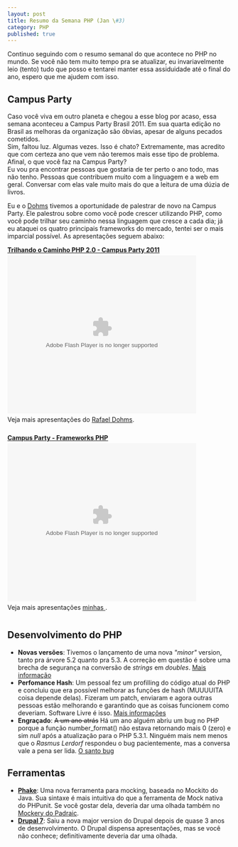 ```yaml
---
layout: post
title: Resumo da Semana PHP (Jan \#3)
category: PHP
published: true
---
```


Continuo seguindo com o resumo semanal do que acontece no PHP no mundo.
Se você não tem muito tempo pra se atualizar, eu invariavelmente leio
(tento) tudo que posso e tentarei manter essa assiduidade até o final do
ano, espero que me ajudem com isso.

## Campus Party

Caso você viva em outro planeta e chegou a esse blog por acaso, essa
semana aconteceu a Campus Party Brasil 2011. Em sua quarta edição no
Brasil as melhoras da organização são óbvias, apesar de alguns pecados
cometidos.\
Sim, faltou luz. Algumas vezes. Isso é chato? Extremamente, mas acredito
que com certeza ano que vem não teremos mais esse tipo de problema.\
Afinal, o que você faz na Campus Party?\
Eu vou pra encontrar pessoas que gostaria de ter perto o ano todo, mas
não tenho. Pessoas que contribuem muito com a linguagem e a web em
geral. Conversar com elas vale muito mais do que a leitura de uma dúzia
de livros.

Eu e o [Dohms](http://www.rafaeldohms.com.br) tivemos a oportunidade de
palestrar de novo na Campus Party. Ele palestrou sobre como você pode
crescer utilizando PHP, como você pode trilhar seu caminho nessa
linguagem que cresce a cada dia; já eu ataquei os quatro principais
frameworks do mercado, tentei ser o mais imparcial possível. As
apresentações seguem abaixo:

<div style="width:425px" id="__ss_6619692">
<strong style="display:block;margin:12px 0 4px"><a href="http://www.slideshare.net/rdohms/trilhando-o-caminho-php-20-campus-party-2011" title="Trilhando o Caminho PHP 2.0 - Campus Party 2011">Trilhando
o Caminho PHP 2.0 - Campus Party
2011</a></strong><object id="__sse6619692" width="425" height="355"><param name="movie" value="http://static.slidesharecdn.com/swf/ssplayer2.swf?doc=trilhando-2-0-cparty-110118193031-phpapp02&rel=0&stripped_title=trilhando-o-caminho-php-20-campus-party-2011&userName=rdohms" /><param name="allowFullScreen" value="true"/><param name="allowScriptAccess" value="always"/><embed name="__sse6619692" src="http://static.slidesharecdn.com/swf/ssplayer2.swf?doc=trilhando-2-0-cparty-110118193031-phpapp02&rel=0&stripped_title=trilhando-o-caminho-php-20-campus-party-2011&userName=rdohms" type="application/x-shockwave-flash" allowscriptaccess="always" allowfullscreen="true" width="425" height="355"></embed></object>

<div style="padding:5px 0 12px">
Veja mais apresentações do
<a href="http://www.slideshare.net/rdohms">Rafael Dohms</a>.

</div>
</div>
<div style="width:425px" id="__ss_6643165">
<strong style="display:block;margin:12px 0 4px"><a href="http://www.slideshare.net/augustopascutti/campus-party-frameworks-php" title="Campus Party - Frameworks PHP">Campus
Party - Frameworks
PHP</a></strong><object id="__sse6643165" width="425" height="355"><param name="movie" value="http://static.slidesharecdn.com/swf/ssplayer2.swf?doc=frameworks-110120123318-phpapp01&rel=0&stripped_title=campus-party-frameworks-php&userName=augustopascutti" /><param name="allowFullScreen" value="true"/><param name="allowScriptAccess" value="always"/><embed name="__sse6643165" src="http://static.slidesharecdn.com/swf/ssplayer2.swf?doc=frameworks-110120123318-phpapp01&rel=0&stripped_title=campus-party-frameworks-php&userName=augustopascutti" type="application/x-shockwave-flash" allowscriptaccess="always" allowfullscreen="true" width="425" height="355"></embed></object>

<div style="padding:5px 0 12px">
Veja mais apresentações
<a href="http://www.slideshare.net/augustopascutti">minhas </a>.

</div>
</div>

## Desenvolvimento do PHP

-   **Novas versões**: Tivemos o lançamento de uma nova *"minor"*
    version, tanto pra árvore 5.2 quanto pra 5.3. A correção em questão
    é sobre uma brecha de segurança na conversão de *strings* em
    *doubles*. [Mais
    informação](http://www.php.net/archive/2011.php#id2011-01-06-1)
-   **Perfomance Hash**: Um pessoal fez um profilling do código atual do
    PHP e concluiu que era possível melhorar as funções de hash
    (MUUUUITA coisa depende delas). Fizeram um patch, enviaram e agora
    outras pessoas estão melhorando e garantindo que as coisas funcionem
    como deveriam. Software Livre é isso. [Mais
    informações](http://news.php.net/php.internals/51158)
-   **Engraçado**: ~~A um ano atrás~~ Há um ano alguém abriu um bug no
    PHP porque a função number\_format() não estava retornando mais 0
    (zero) e sim *null* após a atualização para o PHP 5.3.1. Ninguém
    mais nem menos que o *Rasmus Lerdorf* respondeu o bug pacientemente,
    mas a conversa vale a pena ser lida. [O santo
    bug](http://bugs.php.net/bug.php?id=50696)

## Ferramentas

-   [**Phake**](http://digitalsandwich.com/archives/84-introducing-phake-mocking-framework.html):
    Uma nova ferramenta para mocking, baseada no Mockito do Java. Sua
    sintaxe é mais intuitiva do que a ferramenta de Mock nativa do
    PHPunit. Se você gostar dela, deveria dar uma olhada também no
    [Mockery do Padraic](https://github.com/padraic/mockery).
-   [**Drupal 7**](http://drupal.org/drupal-7.0): Saiu a nova major
    version do Drupal depois de quase 3 anos de desenvolvimento. O
    Drupal dispensa apresentações, mas se você não conhece;
    definitivamente deveria dar uma olhada.
